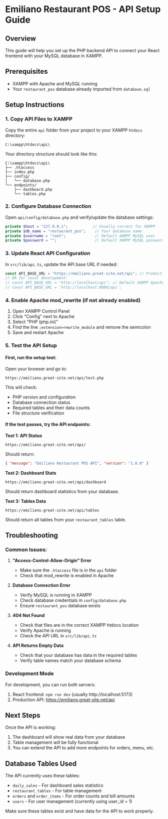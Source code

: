 # Emiliano Restaurant POS - API Setup Guide

## Overview

This guide will help you set up the PHP backend API to connect your React frontend with your MySQL database in XAMPP.

## Prerequisites

- XAMPP with Apache and MySQL running
- Your `restaurant_pos` database already imported from `database.sql`

## Setup Instructions

### 1. Copy API Files to XAMPP

Copy the entire `api` folder from your project to your XAMPP `htdocs` directory:

```
C:\xampp\htdocs\api\
```

Your directory structure should look like this:

```
C:\xampp\htdocs\api\
├── .htaccess
├── index.php
├── config/
│   └── database.php
└── endpoints/
    ├── dashboard.php
    └── tables.php
```

### 2. Configure Database Connection

Open `api/config/database.php` and verify/update the database settings:

```php
private $host = "127.0.0.1";           // Usually correct for XAMPP
private $db_name = "restaurant_pos";    // Your database name
private $username = "root";             // Default XAMPP MySQL user
private $password = "";                 // Default XAMPP MySQL password (empty)
```

### 3. Update React API Configuration

In `src/lib/api.ts`, update the API base URL if needed:

```typescript
const API_BASE_URL = "https://emiliano.great-site.net/api"; // Production API URL
// OR for local development:
// const API_BASE_URL = "http://localhost/api"; // Default XAMPP Apache port
// const API_BASE_URL = 'http://localhost:8080/api';
```

### 4. Enable Apache mod_rewrite (if not already enabled)

1. Open XAMPP Control Panel
2. Click "Config" next to Apache
3. Select "PHP (php.ini)"
4. Find the line `;extension=rewrite_module` and remove the semicolon
5. Save and restart Apache

### 5. Test the API Setup

#### First, run the setup test:

Open your browser and go to:

```
https://emiliano.great-site.net/api/test.php
```

This will check:

- PHP version and configuration
- Database connection status
- Required tables and their data counts
- File structure verification

#### If the test passes, try the API endpoints:

**Test 1: API Status**

```
https://emiliano.great-site.net/api/
```

Should return:

```json
{ "message": "Emiliano Restaurant POS API", "version": "1.0.0" }
```

**Test 2: Dashboard Stats**

```
https://emiliano.great-site.net/api/dashboard
```

Should return dashboard statistics from your database.

**Test 3: Tables Data**

```
https://emiliano.great-site.net/api/tables
```

Should return all tables from your `restaurant_tables` table.

## Troubleshooting

### Common Issues:

1. **"Access-Control-Allow-Origin" Error**

   - Make sure the `.htaccess` file is in the `api` folder
   - Check that mod_rewrite is enabled in Apache

2. **Database Connection Error**

   - Verify MySQL is running in XAMPP
   - Check database credentials in `config/database.php`
   - Ensure `restaurant_pos` database exists

3. **404 Not Found**

   - Check that files are in the correct XAMPP htdocs location
   - Verify Apache is running
   - Check the API URL in `src/lib/api.ts`

4. **API Returns Empty Data**
   - Check that your database has data in the required tables
   - Verify table names match your database schema

### Development Mode

For development, you can run both servers:

1. React frontend: `npm run dev` (usually http://localhost:5173)
2. Production API: https://emiliano.great-site.net/api

## Next Steps

Once the API is working:

1. The dashboard will show real data from your database
2. Table management will be fully functional
3. You can extend the API to add more endpoints for orders, menu, etc.

## Database Tables Used

The API currently uses these tables:

- `daily_sales` - For dashboard sales statistics
- `restaurant_tables` - For table management
- `orders` and `order_items` - For order counts and bill amounts
- `users` - For user management (currently using user_id = 1)

Make sure these tables exist and have data for the API to work properly.
